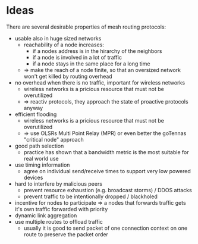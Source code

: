 # Ideas

There are several desirable properties of mesh routing protocols:

- usable also in huge sized networks
  - reachability of a node increases:
    - if a nodes address is in the hirarchy of the neighbors
    - if a node is involved in a lot of traffic
    - if a node stays in the same place for a long time
  - => make the reach of a node finite, so that an oversized network won't get killed by routing overhead
- no overhead when there is no traffic, important for wireless networks
  - wireless networks is a pricious resource that must not be overutilized
  - => reactiv protocols, they approach the state of proactive protocols anyway
- efficient flooding
  - wireless networks is a pricious resource that must not be overutilized
  - => use OLSRs Multi Point Relay (MPR) or even better the goTennas "critical node" approach
- good path selection
  - practice has shown that a bandwidth metric is the most suitable for real world use
- use timing information
  - agree on individual send/receive times to support very low powered devices
- hard to interfere by malicious peers
  - prevent resource exhaustion (e.g. broadcast storms) / DDOS attacks
  - prevent traffic to be intentionally dropped / blackholed
- incentive for nodes to participate
  => a nodes that forwards traffic gets it's own traffic forwarded with priority
- dynamic link aggregation
- use multiple routes to offload traffic
  - usually it is good to send packet of one connection context on one route to preserve the packet order